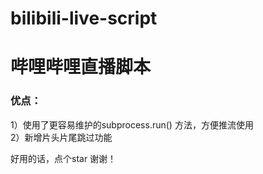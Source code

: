 # bilibili-live-script

<h1>哔哩哔哩直播脚本</h1>

<h3>优点：</h3>
   1）使用了更容易维护的subprocess.run() 方法，方便推流使用
  <br>  2）新增片头片尾跳过功能
    
好用的话，点个star 谢谢！
